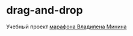 # drag-and-drop

Учебный проект [марафона Владилена Минина](https://www.youtube.com/channel/UCg8ss4xW9jASrqWGP30jXiw)
